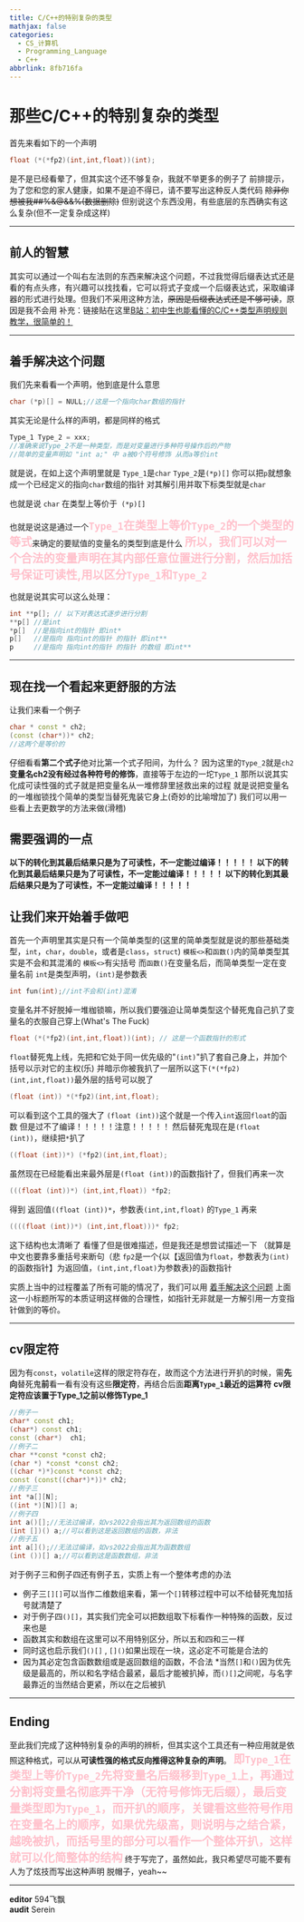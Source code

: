 ```yaml
---
title: C/C++的特别复杂的类型
mathjax: false
categories:
  - CS_计算机
  - Programming_Language
  - C++
abbrlink: 8fb716fa
---
```


# 那些C/C++的特别复杂的类型
首先来看如下的一个声明
```C++
float (*(*fp2)(int,int,float))(int);
```
<!--more-->
是不是已经看晕了，但其实这个还不够复杂，我就不举更多的例子了
前排提示，为了您和您的家人健康，如果不是迫不得已，请不要写出这种反人类代码
~~除非你想被我##%&@&&%(数据删除)~~
但别说这个东西没用，有些底层的东西确实有这么复杂(但不一定复杂成这样)

---

## 前人的智慧
其实可以通过一个叫右左法则的东西来解决这个问题，不过我觉得后缀表达式还是看的有点头疼，有兴趣可以找找看，它可以将式子变成一个后缀表达式，采取编译器的形式进行处理。但我们不采用这种方法，~~原因是后缀表达式还是不够可读~~，原因是我不会用
补充：链接贴在这里[B站：初中生也能看懂的C/C++类型声明规则教学，很简单的！](https://www.bilibili.com/video/BV1mB4y1L7HB/?is_story_h5=false&p=1&share_from=ugc&share_medium=android&share_plat=android&share_session_id=8c3141a9-9324-4449-8409-8f2d1d7846dd&share_source=QQ&share_tag=s_i&timestamp=1668064269&unique_k=GWrf0E0)

---

## 着手解决这个问题
我们先来看看一个声明，他到底是什么意思
```C++
char (*p)[] = NULL;//这是一个指向char数组的指针
```

其实无论是什么样的声明，都是同样的格式
```C++
Type_1 Type_2 = xxx;
//准确来说Type_2不是一种类型，而是对变量进行多种符号操作后的产物
//简单的变量声明如 "int a;" 中 a被0个符号修饰 从而a等价int
```

就是说，在如上这个声明里就是
`Type_1`是`char`
`Type_2`是`(*p)[]`
你可以把`p`就想象成一个已经定义的指向`char`数组的指针
对其解引用并取下标类型就是`char`

也就是说
`char` 在类型上等价于` (*p)[]`

也就是说这是通过一个<span style="color: pink; font-size: 20px; font-weight: bolder;">`Type_1`在类型上等价`Type_2`的一个类型的等式</span>来确定的要赋值的变量名的类型到底是什么
<span style="color: pink; font-size: 20px; font-weight: bolder;">所以，我们可以对一个合法的变量声明在其内部任意位置进行分割，然后加括号保证可读性,用以区分`Type_1`和`Type_2`</span>

也就是说其实可以这么处理：
```C++
int **p[]; // 以下对表达式逐步进行分割
**p[] //是int
*p[]  //是指向int的指针 即int*
p[]   //是指向 指向int的指针 的指针 即int**
p     //是指向 指向int的指针 的指针 的数组 即int**
```

---

## 现在找一个看起来更舒服的方法
让我们来看一个例子
```C++
char * const * ch2;
(const (char*))* ch2;
//这两个是等价的
```
仔细看看**第二个式子**绝对比第一个式子阳间，为什么？
因为这里的`Type_2`就是`ch2`
**变量名ch2没有经过各种符号的修饰**，直接等于左边的一坨`Type_1`
那所以说其实化成可读性强的式子就是把变量名从一堆修辞里拯救出来的过程
就是说把变量名的一堆枷锁找个简单的类型当替死鬼装它身上(奇妙的比喻增加了)
我们可以用一些看上去更数学的方法来做(滑稽)
## 需要强调的一点
**以下的转化到其最后结果只是为了可读性，不一定能过编译！！！！！ 
以下的转化到其最后结果只是为了可读性，不一定能过编译！！！！！
以下的转化到其最后结果只是为了可读性，不一定能过编译！！！！！**
## 让我们来开始着手做吧
首先一个声明里其实是只有一个简单类型的(这里的简单类型就是说的那些基础类型，`int`，`char`，`double`，或者是`class`，`struct`)
`模板<>`和`函数()`内的简单类型其实是不会和其混淆的
`模板<>`有尖括号
而`函数()`在变量名后，而简单类型一定在变量名前
`int`是类型声明，`(int)`是参数表
```C++
int fun(int);//int不会和(int)混淆
```
变量名并不好脱掉一堆枷锁嘛，所以我们要强迫让简单类型这个替死鬼自己扒了变量名的衣服自己穿上(What's The Fuck)
```C++
float (*(*fp2)(int,int,float))(int); // 这是一个函数指针的形式
```
`float`替死鬼上线，先把和它处于同一优先级的"`(int)`"扒了套自己身上，并加个括号以示对它的主权(乐)
并暗示你被我扒了一层所以这下`(*(*fp2)(int,int,float))`最外层的括号可以脱了
```cpp
(float (int)) *(*fp2)(int,int,float);
```
可以看到这个工具的强大了
`(float (int))`这个就是一个传入`int`返回`float`的函数
但是过不了编译！！！！！注意！！！！！
然后替死鬼现在是`(float (int))`，继续把`*`扒了
```cpp
((float (int))*) (*fp2)(int,int,float);
```
虽然现在已经能看出来最外层是`(float (int))`的函数指针了，但我们再来一次
```cpp
(((float (int))*) (int,int,float)) *fp2;
```
得到 返回值`((float (int))*`，参数表`(int,int,float)` 的`Type_1`
再来
```cpp
((((float (int))*) (int,int,float)))* fp2;
```
这下结构也太清晰了
看懂了但是很难描述，但是我还是想尝试描述一下 （就算是中文也要靠多重括号来断句（悲
`fp2`是一个{以【返回值为`float`，参数表为`(int)`的函数指针】为返回值，`(int,int,float)`为参数表}的函数指针

实质上当中的过程覆盖了所有可能的情况了，我们可以用 [着手解决这个问题](#着手解决这个问题) 上面这一小标题所写的本质证明这样做的合理性，如指针无非就是一方解引用一方变指针做到的等价。

---

## cv限定符
因为有`const`，`volatile`这样的限定符存在，故而这个方法进行开扒的时候，需**先向**替死鬼**前**看一看有没有这些**限定符**，再结合后面**距离`Type_1`最近的运算符**
**cv限定符应该置于Type_1之前以修饰Type_1**
```C++
//例子一
char* const ch1;
(char*) const ch1;
const (char*)  ch1;
//例子二
char **const *const ch2;
(char *) *const *const ch2;
((char *)*)const *const ch2;
const (const((char*)*))* ch2;
//例子三
int *a[][N];
((int *)[N])[] a;
//例子四
int a()[];//无法过编译，如vs2022会指出其为返回数组的函数
(int [])() a;//可以看到这是返回数组的函数，非法
//例子五
int a[]();//无法过编译，如vs2022会指出其为函数数组
(int ())[] a;//可以看到这是函数数组，非法
```
对于例子三和例子四还有例子五，实质上有一个整体考虑的办法
* 例子三`[][]`可以当作二维数组来看，第一个`[]`转移过程中可以不给替死鬼加括号就清楚了
* 对于例子四`()[]`，其实我们完全可以把数组取下标看作一种特殊的函数，反过来也是
* 函数其实和数组在这里可以不用特别区分，所以五和四和三一样
* 同时这也启示我们`()[]` , `[]()`如果出现在一块，这必定不可能是合法的
* 因为其必定包含函数数组或是返回数组的函数，不合法
*当然`[]`和`()`因为优先级是最高的，所以和名字结合最紧，最后才能被扒掉，而`()[]`之间呢，与名字最靠近的当然结合更紧，所以在之后被扒
---

## Ending
至此我们完成了这种特别复杂的声明的辨析，但其实这个工具还有一种应用就是依照这种格式，可以从**可读性强的格式反向推得这种复杂的声明**。
<span style="color: pink; font-size: 20px; font-weight: bolder;">即`Type_1`在类型上等价`Type_2`先将变量名后缀移到`Type_1`上，再通过分割将变量名彻底弄干净（无符号修饰无后缀），最后变量类型即为`Type_1`，而开扒的顺序，关键看这些符号作用在变量名上的顺序，如果优先级高，则说明与之结合紧，越晚被扒，而括号里的部分可以看作一个整体开扒，这样就可以化简整体的结构</span>
终于写完了，虽然如此，我只希望尽可能不要有人为了炫技而写出这种声明
脱帽子，yeah~~

---

**editor**  594飞飘  
**audit**   Serein